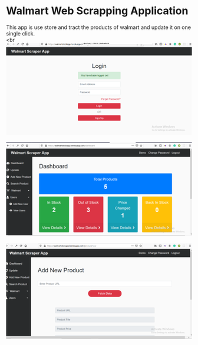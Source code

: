 # Walmart Web Scrapping Application

 This app is use store and tract the products of walmart and update it on one single click.
  <br>
  <br<br>
      <img src="images/LOGIN.png" height="50%" width="100%">
      <br><br>
      <img src="images/home2.png" height="50%" width="100%">
      <br><br>
      <img src="images/ADD.png" height="50%" width="100%">
